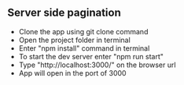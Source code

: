 ## Server side pagination

* Clone the app using git clone command
* Open the project folder in terminal
* Enter "npm install" command in terminal
* To start the dev server enter "npm run start"
* Type "http://localhost:3000/" on the browser url
* App will open in the port of 3000